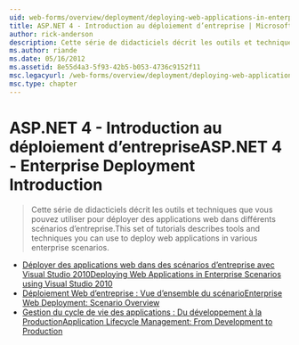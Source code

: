 ```yaml
---
uid: web-forms/overview/deployment/deploying-web-applications-in-enterprise-scenarios/index
title: ASP.NET 4 - Introduction au déploiement d’entreprise | Microsoft Docs
author: rick-anderson
description: Cette série de didacticiels décrit les outils et techniques que vous pouvez utiliser pour déployer des applications web dans différents scénarios d’entreprise.
ms.author: riande
ms.date: 05/16/2012
ms.assetid: 8e55d4a3-5f93-42b5-b053-4736c9152f11
msc.legacyurl: /web-forms/overview/deployment/deploying-web-applications-in-enterprise-scenarios
msc.type: chapter
---
```

<a name="aspnet-4---enterprise-deployment-introduction"></a><span data-ttu-id="60a00-103">ASP.NET 4 - Introduction au déploiement d’entreprise</span><span class="sxs-lookup"><span data-stu-id="60a00-103">ASP.NET 4 - Enterprise Deployment Introduction</span></span>
====================
> <span data-ttu-id="60a00-104">Cette série de didacticiels décrit les outils et techniques que vous pouvez utiliser pour déployer des applications web dans différents scénarios d’entreprise.</span><span class="sxs-lookup"><span data-stu-id="60a00-104">This set of tutorials describes tools and techniques you can use to deploy web applications in various enterprise scenarios.</span></span>


- [<span data-ttu-id="60a00-105">Déployer des applications web dans des scénarios d’entreprise avec Visual Studio 2010</span><span class="sxs-lookup"><span data-stu-id="60a00-105">Deploying Web Applications in Enterprise Scenarios using Visual Studio 2010</span></span>](deploying-web-applications-in-enterprise-scenarios.md)
- [<span data-ttu-id="60a00-106">Déploiement Web d’entreprise : Vue d’ensemble du scénario</span><span class="sxs-lookup"><span data-stu-id="60a00-106">Enterprise Web Deployment: Scenario Overview</span></span>](enterprise-web-deployment-scenario-overview.md)
- [<span data-ttu-id="60a00-107">Gestion du cycle de vie des applications : Du développement à la Production</span><span class="sxs-lookup"><span data-stu-id="60a00-107">Application Lifecycle Management: From Development to Production</span></span>](application-lifecycle-management-from-development-to-production.md)
